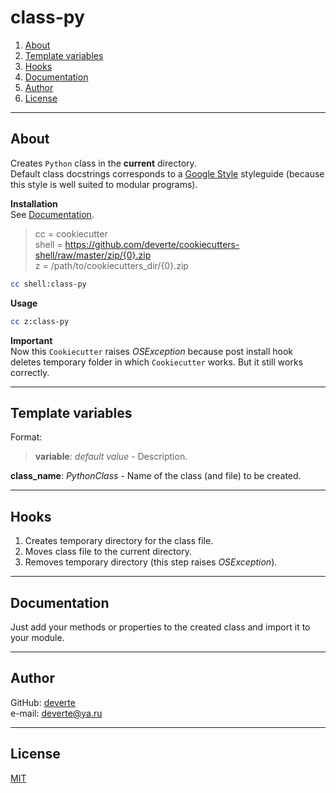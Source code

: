 # class-py

1. [About](#About)
2. [Template variables](#Template-variables)
3. [Hooks](#Hooks)
4. [Documentation](#Documentation)
5. [Author](#Author)
6. [License](#License)

---


## About
Creates `Python` class in the **current** directory.  
Default class docstrings corresponds to a [Google Style](http://google.github.io/styleguide/pyguide.html#38-comments-and-docstrings) styleguide (because this style is well suited to modular programs).

**Installation**  
See [Documentation](../../../#Documentation).
> cc = cookiecutter  
> shell = https://github.com/deverte/cookiecutters-shell/raw/master/zip/{0}.zip  
> z = /path/to/cookiecutters_dir/{0}.zip
```sh
cc shell:class-py
```

**Usage**  
```sh
cc z:class-py
```

**Important**  
Now this `Cookiecutter` raises *OSException* because post install hook deletes temporary folder in which `Cookiecutter` works. But it still works correctly.


---


## Template variables
Format:
> **variable**: *default value* - Description.

**class_name**: *PythonClass* - Name of the class (and file) to be created.


---


## Hooks
1. Creates temporary directory for the class file.
2. Moves class file to the current directory.
3. Removes temporary directory (this step raises *OSException*).


---


## Documentation
Just add your methods or properties to the created class and import it to your module.


---


## Author
GitHub: [deverte](https://github.com/deverte)  
e-mail: [deverte@ya.ru](mailto:deverte@ya.ru)


---


## License
[MIT](/LICENSE)